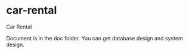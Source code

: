 # car-rental
Car Rental

Document is in the doc folder.
You can get database design and system design.